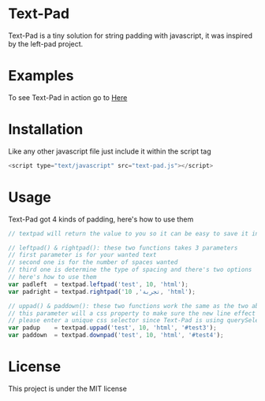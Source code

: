 # Text-Pad
Text-Pad is a tiny solution for string padding with javascript, it was inspired by the left-pad project.

# Examples
To see Text-Pad in action go to [Here](http://khaledelansari.com/textpad/)

# Installation
Like any other javascript file just include it within the script tag
```javascript
<script type="text/javascript" src="text-pad.js"></script>
```

# Usage
Text-Pad got 4 kinds of padding, here's how to use them
```javascript
// textpad will return the value to you so it can be easy to save it in a variable

// leftpad() & rightpad(): these two functions takes 3 parameters
// first parameter is for your wanted text
// second one is for the number of spaces wanted
// third one is determine the type of spacing and there's two options 'html' & 'console'
// here's how to use them
var padleft  = textpad.leftpad('test', 10, 'html');
var padright = textpad.rightpad('تجربة', 10, 'html');

// uppad() & paddown(): these two functions work the same as the two above but with a forth parameter for the html tag
// this parameter will a css property to make sure the new line effect works
// please enter a unique css selector since Text-Pad is using querySelector
var padup    = textpad.uppad('test', 10, 'html', '#test3');
var paddown  = textpad.downpad('test', 10, 'html', '#test4');
```

# License
This project is under the MIT license
